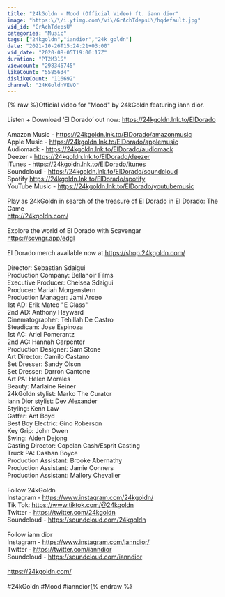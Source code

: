 ```yaml
---
title: "24kGoldn - Mood (Official Video) ft. iann dior"
image: "https:\/\/i.ytimg.com\/vi\/GrAchTdepsU\/hqdefault.jpg"
vid_id: "GrAchTdepsU"
categories: "Music"
tags: ["24kgoldn","iandior","24k goldn"]
date: "2021-10-26T15:24:21+03:00"
vid_date: "2020-08-05T19:00:17Z"
duration: "PT2M31S"
viewcount: "298346745"
likeCount: "5585634"
dislikeCount: "116692"
channel: "24KGoldnVEVO"
---
```

{% raw %}Official video for &quot;Mood&quot; by 24kGoldn featuring iann dior. <br /> <br />Listen + Download ‘El Dorado’ out now: <a rel="nofollow" target="blank" href="https://24kgoldn.lnk.to/ElDorado">https://24kgoldn.lnk.to/ElDorado</a><br /><br />Amazon Music - <a rel="nofollow" target="blank" href="https://24kgoldn.lnk.to/ElDorado/amazonmusic">https://24kgoldn.lnk.to/ElDorado/amazonmusic</a><br />Apple Music - <a rel="nofollow" target="blank" href="https://24kgoldn.lnk.to/ElDorado/applemusic">https://24kgoldn.lnk.to/ElDorado/applemusic</a><br />Audiomack - <a rel="nofollow" target="blank" href="https://24kgoldn.lnk.to/ElDorado/audiomack">https://24kgoldn.lnk.to/ElDorado/audiomack</a><br />Deezer - <a rel="nofollow" target="blank" href="https://24kgoldn.lnk.to/ElDorado/deezer">https://24kgoldn.lnk.to/ElDorado/deezer</a><br />iTunes - <a rel="nofollow" target="blank" href="https://24kgoldn.lnk.to/ElDorado/itunes">https://24kgoldn.lnk.to/ElDorado/itunes</a><br />Soundcloud - <a rel="nofollow" target="blank" href="https://24kgoldn.lnk.to/ElDorado/soundcloud">https://24kgoldn.lnk.to/ElDorado/soundcloud</a><br />Spotify <a rel="nofollow" target="blank" href="https://24kgoldn.lnk.to/ElDorado/spotify">https://24kgoldn.lnk.to/ElDorado/spotify</a><br />YouTube Music - <a rel="nofollow" target="blank" href="https://24kgoldn.lnk.to/ElDorado/youtubemusic">https://24kgoldn.lnk.to/ElDorado/youtubemusic</a><br /><br />Play as 24kGoldn in search of the treasure of El Dorado in El Dorado: The Game <br /><a rel="nofollow" target="blank" href="http://24kgoldn.com/">http://24kgoldn.com/</a><br /><br />Explore the world of El Dorado with Scavengar<br /><a rel="nofollow" target="blank" href="https://scvngr.app/edgl">https://scvngr.app/edgl</a><br /><br />El Dorado merch available now at <a rel="nofollow" target="blank" href="https://shop.24kgoldn.com/">https://shop.24kgoldn.com/</a><br /> <br />Director: Sebastian Sdaigui <br />Production Company: Bellanoir Films <br />Executive Producer: Chelsea Sdaigui <br />Producer: Mariah Morgenstern <br />Production Manager: Jami Arceo <br />1st AD: Erik Mateo &quot;E Class&quot;<br />2nd AD: Anthony Hayward <br />Cinematographer: Tehillah De Castro <br />Steadicam: Jose Espinoza <br />1st AC: Ariel Pomerantz <br />2nd AC: Hannah Carpenter <br />Production Designer: Sam Stone<br />Art Director: Camilo Castano <br />Set Dresser: Sandy Olson <br />Set Dresser: Darron Cantone<br />Art PA: Helen Morales <br />Beauty: Marlaine Reiner <br />24kGoldn stylist: Marko The Curator<br />Iann Dior stylist: Dev Alexander<br />Styling: Kenn Law <br />Gaffer: Ant Boyd <br />Best Boy Electric: Gino Roberson <br />Key Grip: John Owen <br />Swing: Aiden Dejong <br />Casting Director: Copelan Cash/Esprit Casting<br />Truck PA: Dashan Boyce <br />Production Assistant: Brooke Abernathy <br />Production Assistant: Jamie Conners <br />Production Assistant: Mallory Chevalier <br /> <br />Follow 24kGoldn <br />Instagram - <a rel="nofollow" target="blank" href="https://www.instagram.com/24kgoldn/">https://www.instagram.com/24kgoldn/</a><br />Tik Tok: <a rel="nofollow" target="blank" href="https://www.tiktok.com/@24kgoldn">https://www.tiktok.com/@24kgoldn</a><br />Twitter - <a rel="nofollow" target="blank" href="https://twitter.com/24kgoldn">https://twitter.com/24kgoldn</a><br />Soundcloud - <a rel="nofollow" target="blank" href="https://soundcloud.com/24kgoldn">https://soundcloud.com/24kgoldn</a><br /> <br />Follow iann dior<br />Instagram - <a rel="nofollow" target="blank" href="https://www.instagram.com/ianndior/">https://www.instagram.com/ianndior/</a><br />Twitter - <a rel="nofollow" target="blank" href="https://twitter.com/ianndior">https://twitter.com/ianndior</a><br />Soundcloud - <a rel="nofollow" target="blank" href="https://soundcloud.com/ianndior">https://soundcloud.com/ianndior</a><br /> <br /><a rel="nofollow" target="blank" href="https://24kgoldn.com/">https://24kgoldn.com/</a><br /> <br />#24kGoldn #Mood #ianndior{% endraw %}
